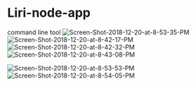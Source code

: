 # Liri-node-app
command line tool
<img src="https://i.ibb.co/Cbyt7dK/Screen-Shot-2018-12-20-at-8-53-35-PM.png" alt="Screen-Shot-2018-12-20-at-8-53-35-PM" border="0">
<img src="https://i.ibb.co/6gs7pLJ/Screen-Shot-2018-12-20-at-8-42-17-PM.png" alt="Screen-Shot-2018-12-20-at-8-42-17-PM" border="0">
<img src="https://i.ibb.co/R2XCKpQ/Screen-Shot-2018-12-20-at-8-42-32-PM.png" alt="Screen-Shot-2018-12-20-at-8-42-32-PM" border="0">
<img src="https://i.ibb.co/whqHmvB/Screen-Shot-2018-12-20-at-8-43-08-PM.png" alt="Screen-Shot-2018-12-20-at-8-43-08-PM" border="0">


<img src="https://i.ibb.co/LSwdVNf/Screen-Shot-2018-12-20-at-8-53-53-PM.png" alt="Screen-Shot-2018-12-20-at-8-53-53-PM" border="0">
<img src="https://i.ibb.co/2cmw514/Screen-Shot-2018-12-20-at-8-54-05-PM.png" alt="Screen-Shot-2018-12-20-at-8-54-05-PM" border="0">
